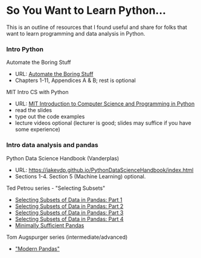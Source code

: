 # So You Want to Learn Python...

This is an outline of resources that I found useful and share for folks that want to learn programming and data analysis in Python.

### Intro Python

Automate the Boring Stuff
* URL: [Automate the Boring Stuff](http://automatetheboringstuff.com/)
* Chapters 1-11, Appendices A & B; rest is optional

MIT Intro CS with Python
* URL: [MIT Introduction to Computer Science and Programming in Python](https://ocw.mit.edu/courses/electrical-engineering-and-computer-science/6-0001-introduction-to-computer-science-and-programming-in-python-fall-2016/lecture-slides-code/)
* read the slides
* type out the code examples
* lecture videos optional (lecturer is good; slides may suffice if you have some experience)

### Intro data analysis and pandas

Python Data Science Handbook (Vanderplas)
* URL: https://jakevdp.github.io/PythonDataScienceHandbook/index.html
* Sections 1-4. Section 5 (Machine Learning) optional.

Ted Petrou series - "Selecting Subsets"
* [Selecting Subsets of Data in Pandas: Part 1](https://medium.com/dunder-data/selecting-subsets-of-data-in-pandas-6fcd0170be9c)
* [Selecting Subsets of Data in Pandas: Part 2](https://medium.com/dunder-data/selecting-subsets-of-data-in-pandas-39e811c81a0c)
* [Selecting Subsets of Data in Pandas: Part 3](https://medium.com/dunder-data/selecting-subsets-of-data-in-pandas-part-3-d5704b4b9116)
* [Selecting Subsets of Data in Pandas: Part 4](https://medium.com/dunder-data/selecting-subsets-of-data-in-pandas-part-4-c4216f84d388)
* [Minimally Sufficient Pandas](https://medium.com/dunder-data/minimally-sufficient-pandas-a8e67f2a2428)

Tom Augspurger series (intermediate/advanced)
* ["Modern Pandas"](https://tomaugspurger.github.io/modern-1-intro.html)
